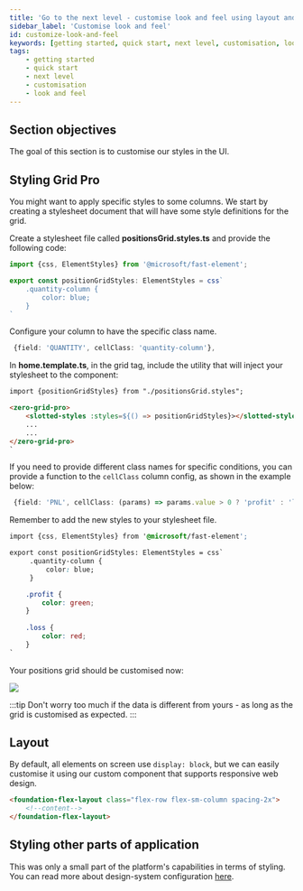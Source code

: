 ```yaml
---
title: 'Go to the next level - customise look and feel using layout and styles'
sidebar_label: 'Customise look and feel'
id: customize-look-and-feel
keywords: [getting started, quick start, next level, customisation, look and feel]
tags:
    - getting started
    - quick start
    - next level
    - customisation
    - look and feel
---
```


## Section objectives
The goal of this section is to customise our styles in the UI.

## Styling Grid Pro

You might want to apply specific styles to some columns. 
We start by creating a stylesheet document that will have some style definitions for the grid.

Create a stylesheet file called **positionsGrid.styles.ts** and provide the following code:

```typescript title='positionsGrid.styles.ts'
import {css, ElementStyles} from '@microsoft/fast-element';

export const positionGridStyles: ElementStyles = css`
    .quantity-column {
        color: blue;
    }
`
```

Configure your column to have the specific class name.

```typescript title="positionColumnDefs.ts"
 {field: 'QUANTITY', cellClass: 'quantity-column'},
```

In **home.template.ts**, in the grid tag, include the utility that will inject your stylesheet to the component:

```html {1,4} title='home.template.ts'
import {positionGridStyles} from "./positionsGrid.styles";

<zero-grid-pro>
    <slotted-styles :styles=${() => positionGridStyles}></slotted-styles>
    ...    
    ...
</zero-grid-pro>
`
```

If you need to provide different class names for specific conditions, you can provide a function to the `cellClass` column config, as shown in the example below:

```typescript title="positionColumnDefs.ts"
 {field: 'PNL', cellClass: (params) => params.value > 0 ? 'profit' : 'loss'},
```

Remember to add the new styles to your stylesheet file.

```css {8-14} title='positionsGrid.styles.ts'
import {css, ElementStyles} from '@microsoft/fast-element';

export const positionGridStyles: ElementStyles = css`    
     .quantity-column {
         color: blue;
     }

    .profit {
        color: green;
    }
    
    .loss {
        color: red;
    }
`
```

Your positions grid should be customised now:

![](/img/positions-grid-with-customisation.png)

:::tip
Don't worry too much if the data is different from yours - as long as the grid is customised as expected.
:::

## Layout 
By default, all elements on screen use `display: block`, but we can easily customise it using our custom component that supports responsive web design.

```html
<foundation-flex-layout class="flex-row flex-sm-column spacing-2x">
    <!--content-->
</foundation-flex-layout>
```


## Styling other parts of application
This was only a small part of the platform's capabilities in terms of styling. You can read more about design-system configuration [here](web/design-systems/introduction/).
